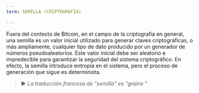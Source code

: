 ```yaml
---
term: SEMILLA (CRIPTOGRAFÍA)

---
```

Fuera del contexto de Bitcoin, en el campo de la criptografía en general, una semilla es un valor inicial utilizado para generar claves criptográficas, o más ampliamente, cualquier tipo de dato producido por un generador de números pseudoaleatorios. Este valor inicial debe ser aleatorio e impredecible para garantizar la seguridad del sistema criptográfico. En efecto, la semilla introduce entropía en el sistema, pero el proceso de generación que sigue es determinista.

> ► *La traducción francesa de "semilla" es "graine "*